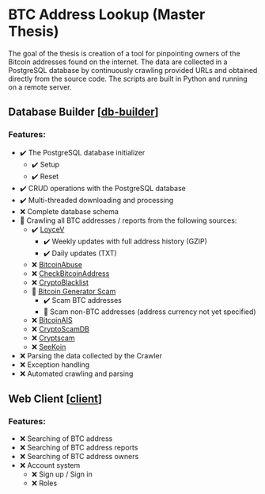 # BTC Address Lookup (Master Thesis)
The goal of the thesis is creation of a tool for pinpointing owners of the Bitcoin addresses found on the internet. The data are collected in a PostgreSQL database by continuously crawling provided URLs and obtained directly from the source code. The scripts are built in Python and running on a remote server.

## Database Builder [[db-builder](../../tree/main/db-builder "Database Builder")]
### Features:
- :heavy_check_mark: The PostgreSQL database initializer
  - :heavy_check_mark: Setup
  - :heavy_check_mark: Reset
- :heavy_check_mark: CRUD operations with the PostgreSQL database
- :heavy_check_mark: Multi-threaded downloading and processing
- :x: Complete database schema
- :hammer: Crawling all BTC addresses / reports from the following sources:
  - :heavy_check_mark: [LoyceV](http://alladdresses.loyce.club "LoyceV")
    - :heavy_check_mark: Weekly updates with full address history (GZIP)
    - :heavy_check_mark: Daily updates (TXT)
  - :x: [BitcoinAbuse](https://www.bitcoinabuse.com/reports "BitcoinAbuse")
  - :x: [CheckBitcoinAddress](https://checkbitcoinaddress.com/abuse-reports-to-bitcoin-address "CheckBitcoinAddress")
  - :x: [CryptoBlacklist](https://www.cryptoblacklist.io "CryptoBlacklist")
  - :hammer: [Bitcoin Generator Scam](http://ssrg.site.uottawa.ca/bgsieeesb2020/#urls "Bitcoin Generator Scam")
    - :heavy_check_mark: Scam BTC addresses
    - :hammer: Scam non-BTC addresses (address currency not yet specified)
  - :x: [BitcoinAIS](https://bitcoinais.com "BitcoinAIS")
  - :x: [CryptoScamDB](https://cryptoscamdb.org "CryptoScamDB")
  - :x: [Cryptscam](https://cryptscam.com "Cryptscam")
  - :x: [SeeKoin](https://www.seekoin.com/address.php "SeeKoin")
- :x: Parsing the data collected by the Crawler
- :x: Exception handling
- :x: Automated crawling and parsing

## Web Client [[client](../../tree/main/client "Web Client")]
### Features:
- :x: Searching of BTC address
- :x: Searching of BTC address reports
- :x: Searching of BTC address owners
- :x: Account system
  - :x: Sign up / Sign in
  - :x: Roles
